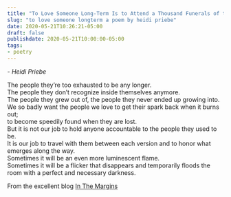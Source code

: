 ```yaml
---
title: "To Love Someone Long-Term Is to Attend a Thousand Funerals of the People They Used to Be"
slug: "to love someone longterm a poem by heidi priebe"
date: 2020-05-21T10:26:21-05:00
draft: false
publishdate: 2020-05-21T10:00:00-05:00
tags:
- poetry
---
```


*- Heidi Priebe*

The people they’re too exhausted to be any longer.  
The people they don’t recognize inside themselves anymore.  
The people they grew out of, the people they never ended up growing into.  
We so badly want the people we love to get their spark back when it burns out;  
to become speedily found when they are lost.  
But it is not our job to hold anyone accountable to the people they used to be.  
It is our job to travel with them between each version and to honor what emerges along the way.  
Sometimes it will be an even more luminescent flame.  
Sometimes it will be a flicker that disappears and temporarily floods the room with a perfect and necessary darkness.

From the excellent blog [In The Margins][1]

[1]: https://www.inthemargins.ca
